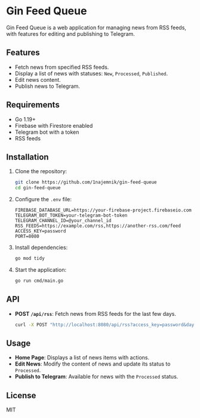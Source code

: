 # Gin Feed Queue

Gin Feed Queue is a web application for managing news from RSS feeds, with features for editing and publishing to Telegram.

## Features
- Fetch news from specified RSS feeds.
- Display a list of news with statuses: `New`, `Processed`, `Published`.
- Edit news content.
- Publish news to Telegram.

## Requirements
- Go 1.19+
- Firebase with Firestore enabled
- Telegram bot with a token
- RSS feeds

## Installation
1. Clone the repository:
    ```bash
    git clone https://github.com/1najemnik/gin-feed-queue
    cd gin-feed-queue
    ```
2. Configure the `.env` file:
    ```plaintext
    FIREBASE_DATABASE_URL=https://your-firebase-project.firebaseio.com
    TELEGRAM_BOT_TOKEN=your-telegram-bot-token
    TELEGRAM_CHANNEL_ID=@your_channel_id
    RSS_FEEDS=https://example.com/rss,https://another-rss.com/feed
    ACCESS_KEY=password
    PORT=8080
    ```
3. Install dependencies:
    ```bash
    go mod tidy
    ```
4. Start the application:
    ```bash
    go run cmd/main.go
    ```

## API
- **POST `/api/rss`**: Fetch news from RSS feeds for the last few days.
    ```bash
    curl -X POST "http://localhost:8080/api/rss?access_key=password&days=2"
    ```

## Usage
- **Home Page**: Displays a list of news items with actions.
- **Edit News**: Modify the content of news and update its status to `Processed`.
- **Publish to Telegram**: Available for news with the `Processed` status.

## License
MIT
